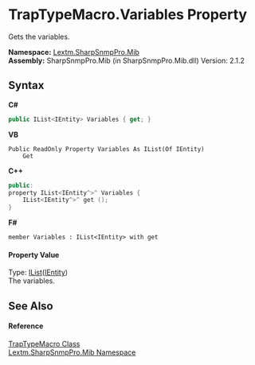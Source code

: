 # TrapTypeMacro.Variables Property 
 

Gets the variables.

**Namespace:**&nbsp;<a href="N_Lextm_SharpSnmpPro_Mib">Lextm.SharpSnmpPro.Mib</a><br />**Assembly:**&nbsp;SharpSnmpPro.Mib (in SharpSnmpPro.Mib.dll) Version: 2.1.2

## Syntax

**C#**<br />
``` C#
public IList<IEntity> Variables { get; }
```

**VB**<br />
``` VB
Public ReadOnly Property Variables As IList(Of IEntity)
	Get
```

**C++**<br />
``` C++
public:
property IList<IEntity^>^ Variables {
	IList<IEntity^>^ get ();
}
```

**F#**<br />
``` F#
member Variables : IList<IEntity> with get

```


#### Property Value
Type: <a href="https://docs.microsoft.com/dotnet/api/system.collections.generic.ilist-1" target="_blank" rel="noopener noreferrer">IList</a>(<a href="T_Lextm_SharpSnmpPro_Mib_IEntity">IEntity</a>)<br />The variables.

## See Also


#### Reference
<a href="T_Lextm_SharpSnmpPro_Mib_TrapTypeMacro">TrapTypeMacro Class</a><br /><a href="N_Lextm_SharpSnmpPro_Mib">Lextm.SharpSnmpPro.Mib Namespace</a><br />